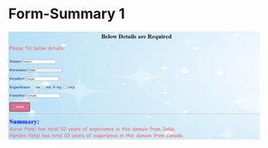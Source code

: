 # Form-Summary 1
![alt text](https://github.com/Bageshri-patel/Form-Summary/blob/main/website.png?raw=true)
